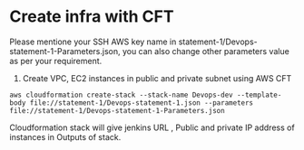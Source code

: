 
# Create infra with CFT

Please mentione your SSH AWS key name in statement-1/Devops-statement-1-Parameters.json, you can also change other parameters value as per your requirement.

1) Create VPC, EC2 instances in public and private subnet using AWS CFT
```
aws cloudformation create-stack --stack-name Devops-dev --template-body file://statement-1/Devops-statement-1.json --parameters file://statement-1/Devops-statement-1-Parameters.json
```

Cloudformation stack will give jenkins URL , Public and private  IP  address of instances in Outputs of stack.

